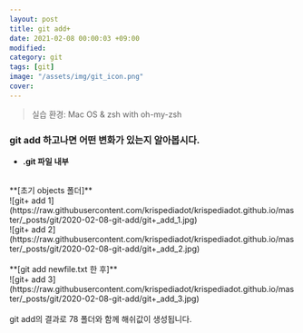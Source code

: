 ```yaml
---
layout: post
title: git add+
date: 2021-02-08 00:00:03 +09:00
modified: 
category: git
tags: [git]
image: "/assets/img/git_icon.png"
cover: 
---
```


>실습 환경: Mac OS & zsh with oh-my-zsh

### git add 하고나면 어떤 변화가 있는지 알아봅시다.

- **.git 파일 내부**<br>
<br>
**[초기 objects 폴더]**
<br>
![git+ add 1](https://raw.githubusercontent.com/krispediadot/krispediadot.github.io/master/_posts/git/2020-02-08-git-add/git+_add_1.jpg)
<br>
![git+ add 2](https://raw.githubusercontent.com/krispediadot/krispediadot.github.io/master/_posts/git/2020-02-08-git-add/git+_add_2.jpg)
<br><br>
**[git add newfile.txt 한 후]**
<br>
![git+ add 3](https://raw.githubusercontent.com/krispediadot/krispediadot.github.io/master/_posts/git/2020-02-08-git-add/git+_add_3.jpg)
<br><br>
git add의 결과로 78 폴더와 함께 해쉬값이 생성됩니다. 